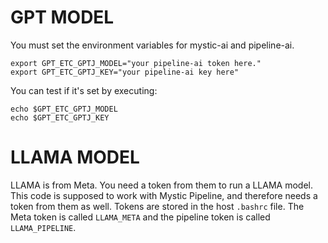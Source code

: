 # GPT MODEL

You must set the environment variables for mystic-ai and pipeline-ai.

```
export GPT_ETC_GPTJ_MODEL="your pipeline-ai token here."
export GPT_ETC_GPTJ_KEY="your pipeline-ai key here"
```

You can test if it's set by executing:

```
echo $GPT_ETC_GPTJ_MODEL 
echo $GPT_ETC_GPTJ_KEY
```

# LLAMA MODEL

LLAMA is from Meta. You need a token from them to run a LLAMA model. This code is supposed to work with Mystic Pipeline, and therefore needs a token from them as well. Tokens are stored in the host `.bashrc` file. The Meta token is called `LLAMA_META` and the pipeline token is called `LLAMA_PIPELINE`.
